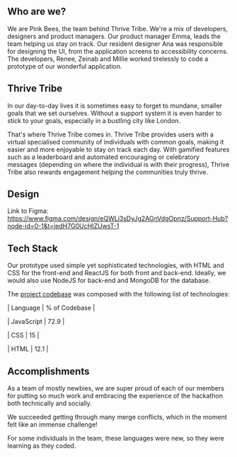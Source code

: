 ## Who are we?

 We are Pink Bees, the team behind Thrive Tribe. We're a mix of developers, designers and product managers. Our product manager Emma, leads the team helping us stay on track. Our resident designer Ana was responsible for designing the UI, from the application screens to accessibility concerns. The developers, Renee, Zeinab and Millie worked tirelessly to code a prototype of our wonderful application.

## Thrive Tribe

 In our day-to-day lives it is sometimes easy to forget to mundane, smaller goals that we set ourselves. Without a support system it is even harder to stick to your goals, especially in a bustling city like London.

 That's where Thrive Tribe comes in. Thrive Tribe provides users with a virtual specialised community of individuals with common goals, making it easier and more enjoyable to stay on track each day. With gamified features such as a leaderboard and automated encouraging or celebratory messages (depending on where the individual is with their progress), Thrive Tribe also rewards engagement helping the communities truly thrive.

## Design

Link to Figma: https://www.figma.com/design/eQWLi3sDyJg2AGnVdgOpnz/Support-Hub?node-id=0-1&t=iedH7G0UcHIZUwsT-1

## Tech Stack

 Our prototype used simple yet sophisticated technologies, with HTML and CSS for the front-end and ReactJS for both front and back-end. Ideally, we would also use NodeJS for back-end and MongoDB for the database.

The [project codebase](https://github.com/ReneeIbeji/HuddleHiveHackathon) was composed with the following list of technologies:

| Language | % of Codebase |

| JavaScript | 72.9 |

| CSS | 15 |

| HTML | 12.1 |

## Accomplishments

As a team of mostly newbies, we are super proud of each of our members for putting so much work and embracing the experience of the hackathon both technically and socially. 

We succeeded getting through many merge conflicts, which in the moment felt like an immense challenge!

 For some individuals in the team, these languages were new, so they were learning as they coded.
